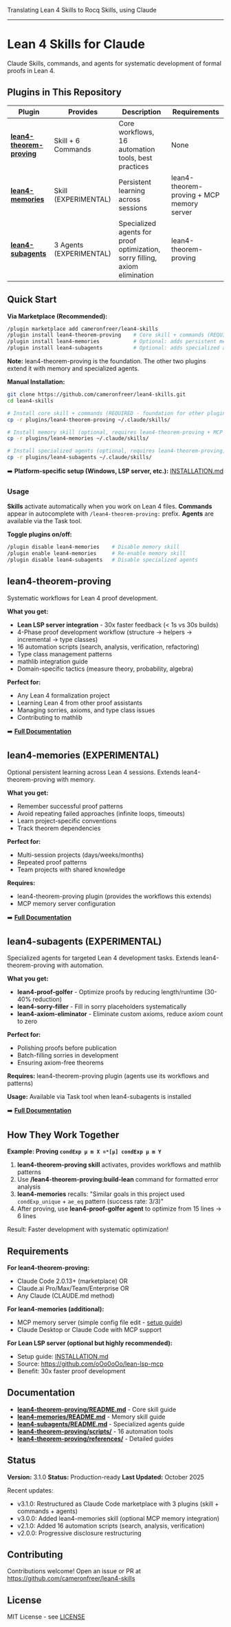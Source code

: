 Translating Lean 4 Skills to Rocq Skills, using Claude

--------------

# Lean 4 Skills for Claude

Claude Skills, commands, and agents for systematic development of formal proofs in Lean 4.

## Plugins in This Repository

| Plugin | Provides | Description | Requirements |
|--------|----------|-------------|--------------|
| **[lean4-theorem-proving](plugins/lean4-theorem-proving/)** | Skill + 6 Commands | Core workflows, 16 automation tools, best practices | None |
| **[lean4-memories](plugins/lean4-memories/)** | Skill (EXPERIMENTAL) | Persistent learning across sessions | lean4-theorem-proving + MCP memory server |
| **[lean4-subagents](plugins/lean4-subagents/)** | 3 Agents (EXPERIMENTAL) | Specialized agents for proof optimization, sorry filling, axiom elimination | lean4-theorem-proving |

## Quick Start

**Via Marketplace (Recommended):**
```bash
/plugin marketplace add cameronfreer/lean4-skills
/plugin install lean4-theorem-proving    # Core skill + commands (REQUIRED)
/plugin install lean4-memories           # Optional: adds persistent memory (requires lean4-theorem-proving)
/plugin install lean4-subagents          # Optional: adds specialized agents (requires lean4-theorem-proving)
```

**Note:** lean4-theorem-proving is the foundation. The other two plugins extend it with memory and specialized agents.

**Manual Installation:**
```bash
git clone https://github.com/cameronfreer/lean4-skills.git
cd lean4-skills

# Install core skill + commands (REQUIRED - foundation for other plugins)
cp -r plugins/lean4-theorem-proving ~/.claude/skills/

# Install memory skill (optional, requires lean4-theorem-proving + MCP memory server)
cp -r plugins/lean4-memories ~/.claude/skills/

# Install specialized agents (optional, requires lean4-theorem-proving)
cp -r plugins/lean4-subagents ~/.claude/skills/
```

➡️ **Platform-specific setup (Windows, LSP server, etc.):** [INSTALLATION.md](INSTALLATION.md)

### Usage

**Skills** activate automatically when you work on Lean 4 files. **Commands** appear in autocomplete with `/lean4-theorem-proving:` prefix. **Agents** are available via the Task tool.

**Toggle plugins on/off:**
```bash
/plugin disable lean4-memories    # Disable memory skill
/plugin enable lean4-memories     # Re-enable memory skill
/plugin disable lean4-subagents   # Disable specialized agents
```

## lean4-theorem-proving

Systematic workflows for Lean 4 proof development.

**What you get:**
- **Lean LSP server integration** - 30x faster feedback (< 1s vs 30s builds)
- 4-Phase proof development workflow (structure → helpers → incremental → type classes)
- 16 automation scripts (search, analysis, verification, refactoring)
- Type class management patterns
- mathlib integration guide
- Domain-specific tactics (measure theory, probability, algebra)

**Perfect for:**
- Any Lean 4 formalization project
- Learning Lean 4 from other proof assistants
- Managing sorries, axioms, and type class issues
- Contributing to mathlib

➡️ **[Full Documentation](plugins/lean4-theorem-proving/README.md)**

## lean4-memories (EXPERIMENTAL)

Optional persistent learning across Lean 4 sessions. Extends lean4-theorem-proving with memory.

**What you get:**
- Remember successful proof patterns
- Avoid repeating failed approaches (infinite loops, timeouts)
- Learn project-specific conventions
- Track theorem dependencies

**Perfect for:**
- Multi-session projects (days/weeks/months)
- Repeated proof patterns
- Team projects with shared knowledge

**Requires:**
- lean4-theorem-proving plugin (provides the workflows this extends)
- MCP memory server configuration

➡️ **[Full Documentation](plugins/lean4-memories/README.md)**

## lean4-subagents (EXPERIMENTAL)

Specialized agents for targeted Lean 4 development tasks. Extends lean4-theorem-proving with automation.

**What you get:**
- **lean4-proof-golfer** - Optimize proofs by reducing length/runtime (30-40% reduction)
- **lean4-sorry-filler** - Fill in sorry placeholders systematically
- **lean4-axiom-eliminator** - Eliminate custom axioms, reduce axiom count to zero

**Perfect for:**
- Polishing proofs before publication
- Batch-filling sorries in development
- Ensuring axiom-free theorems

**Requires:** lean4-theorem-proving plugin (agents use its workflows and patterns)

**Usage:** Available via Task tool when lean4-subagents is installed

➡️ **[Full Documentation](plugins/lean4-subagents/README.md)**

## How They Work Together

**Example: Proving `condExp μ m X =ᵐ[μ] condExp μ m Y`**

1. **lean4-theorem-proving skill** activates, provides workflows and mathlib patterns
2. Use **/lean4-theorem-proving:build-lean** command for formatted error analysis
3. **lean4-memories** recalls: "Similar goals in this project used `condExp_unique` + `ae_eq` pattern (success rate: 3/3)"
4. After proving, use **lean4-proof-golfer agent** to optimize from 15 lines → 6 lines

Result: Faster development with systematic optimization!

## Requirements

**For lean4-theorem-proving:**
- Claude Code 2.0.13+ (marketplace) OR
- Claude.ai Pro/Max/Team/Enterprise OR
- Any Claude (CLAUDE.md method)

**For lean4-memories (additional):**
- MCP memory server (simple config file edit - [setup guide](lean4-memories/README.md#installation))
- Claude Desktop or Claude Code with MCP support

**For Lean LSP server (optional but highly recommended):**
- Setup guide: [INSTALLATION.md](INSTALLATION.md#lean-lsp-server)
- Source: https://github.com/oOo0oOo/lean-lsp-mcp
- Benefit: 30x faster proof development

## Documentation

- **[lean4-theorem-proving/README.md](plugins/lean4-theorem-proving/README.md)** - Core skill guide
- **[lean4-memories/README.md](plugins/lean4-memories/README.md)** - Memory skill guide
- **[lean4-subagents/README.md](plugins/lean4-subagents/README.md)** - Specialized agents guide
- **[lean4-theorem-proving/scripts/](plugins/lean4-theorem-proving/scripts/)** - 16 automation tools
- **[lean4-theorem-proving/references/](plugins/lean4-theorem-proving/references/)** - Detailed guides

## Status

**Version:** 3.1.0
**Status:** Production-ready
**Last Updated:** October 2025

Recent updates:
- v3.1.0: Restructured as Claude Code marketplace with 3 plugins (skill + commands + agents)
- v3.0.0: Added lean4-memories skill (optional MCP memory integration)
- v2.1.0: Added 16 automation scripts (search, analysis, verification)
- v2.0.0: Progressive disclosure restructuring

## Contributing

Contributions welcome! Open an issue or PR at https://github.com/cameronfreer/lean4-skills

## License

MIT License - see [LICENSE](LICENSE)
